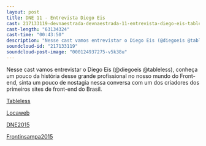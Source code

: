 ```yaml
---
layout: post
title: DNE 11 - Entrevista Diego Eis
cast: 217133119-devnaestrada-devnaestrada-11-entrevista-diego-eis-tableless.mp3
cast-length: "63134324"
cast-time: "00:43:50"
description: "Nesse cast vamos entrevistar o Diego Eis (@diegoeis @tableless), conheça um pouco da história desse grande profissional no nosso mundo do Front-end, sinta um pouco de nostagia nessa conversa com um dos criadores dos primeiros sites de front-end do Brasil."
soundcloud-id: "217133119"
soundcloud-post-image: "000124937275-v5k38u"
---
```


Nesse cast vamos entrevistar o Diego Eis (@diegoeis @tableless), conheça um pouco da história desse grande profissional no nosso mundo do Front-end, sinta um pouco de nostagia nessa conversa com um dos criadores dos primeiros sites de front-end do Brasil.

[Tableless](http://www.tableless.com.br)

[Locaweb](http://www.locaweb.com.br/default.html)

[DNE2015](http://www.eventick.com.br/devnaestrada2015)

[Frontinsampa2015](http://www.eventick.com.br/frontinsampa-2015)
